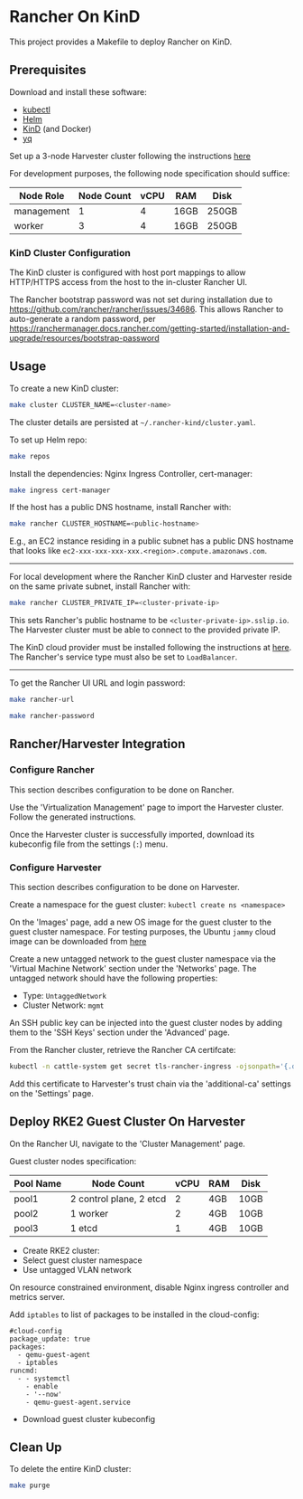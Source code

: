 # Rancher On KinD

This project provides a Makefile to deploy Rancher on KinD.

## Prerequisites

Download and install these software:
  * [kubectl](https://kubernetes.io/docs/tasks/tools/)
  * [Helm](https:///helm.sh)
  * [KinD](https://kind.sigs.k8s.io/) (and Docker)
  * [yq](https://github.com/mikefarah/yq)

Set up a 3-node Harvester cluster following the instructions
[here](https://docs.harvesterhci.io/v1.4/install/index)

For development purposes, the following node specification should suffice:

Node Role | Node Count | vCPU | RAM  | Disk
----------|------------|------|------|------
management| 1          | 4    | 16GB | 250GB
worker    | 3          | 4    | 16GB | 250GB

### KinD Cluster Configuration

The KinD cluster is configured with host port mappings to allow HTTP/HTTPS access
from the host to the in-cluster Rancher UI.

The Rancher bootstrap password was not set during installation due to
https://github.com/rancher/rancher/issues/34686. This allows Rancher to
auto-generate a random password, per
https://ranchermanager.docs.rancher.com/getting-started/installation-and-upgrade/resources/bootstrap-password

## Usage

To create a new KinD cluster:
```sh
make cluster CLUSTER_NAME=<cluster-name>
```

The cluster details are persisted at `~/.rancher-kind/cluster.yaml`.

To set up Helm repo:
```sh
make repos
```

Install the dependencies: Nginx Ingress Controller, cert-manager:
```sh
make ingress cert-manager
```

If the host has a public DNS hostname, install Rancher with:
```sh
make rancher CLUSTER_HOSTNAME=<public-hostname>
```

E.g., an EC2 instance residing in a public subnet has a public DNS hostname that
looks like `ec2-xxx-xxx-xxx-xxx.<region>.compute.amazonaws.com`.

---
For local development where the Rancher KinD cluster and Harvester reside on the
same private subnet, install Rancher with:
```sh
make rancher CLUSTER_PRIVATE_IP=<cluster-private-ip>
```

This sets Rancher's public hostname to be `<cluster-private-ip>.sslip.io`. The
Harvester cluster must be able to connect to the provided private IP.

The KinD cloud provider must be installed following the instructions at
[here](https://kind.sigs.k8s.io/docs/user/loadbalancer/). The Rancher's service
type must also be set to `LoadBalancer`.

---

To get the Rancher UI URL and login password:
```sh
make rancher-url

make rancher-password
```

## Rancher/Harvester Integration

### Configure Rancher

This section describes configuration to be done on Rancher.

Use the 'Virtualization Management' page to import the Harvester cluster. Follow
the generated instructions.

Once the Harvester cluster is successfully imported, download its kubeconfig file
from the settings (`:`) menu.

### Configure Harvester

This section describes configuration to be done on Harvester.

Create a namespace for the guest cluster: `kubectl create ns <namespace>`

On the 'Images' page, add a new OS image for the guest cluster to the guest
cluster namespace. For testing purposes, the Ubuntu `jammy` cloud image can be
downloaded from
[here](https://cloud-images.ubuntu.com/minimal/releases/jammy/release/ubuntu-22.04-minimal-cloudimg-amd64.img)

Create a new untagged network to the guest cluster namespace via the 'Virtual
Machine Network' section under the 'Networks' page. The untagged network should
have the following properties:

* Type: `UntaggedNetwork`
* Cluster Network: `mgmt`

An SSH public key can be injected into the guest cluster nodes by adding them to
the 'SSH Keys' section under the 'Advanced' page.

From the Rancher cluster, retrieve the Rancher CA certifcate:
```sh
kubectl -n cattle-system get secret tls-rancher-ingress -ojsonpath='{.data.ca\.crt}' | base64 -d -
```

Add this certificate to Harvester's trust chain via the 'additional-ca' settings
on the 'Settings' page.

## Deploy RKE2 Guest Cluster On Harvester

On the Rancher UI, navigate to the 'Cluster Management' page.

Guest cluster nodes specification:

Pool Name | Node Count              | vCPU | RAM | Disk
----------|-------------------------|------|-----|-----
pool1     | 2 control plane, 2 etcd | 2    | 4GB | 10GB
pool2     | 1 worker                | 2    | 4GB | 10GB
pool3     | 1 etcd                  | 1    | 4GB | 10GB

- Create RKE2 cluster:
- Select guest cluster namespace
- Use untagged VLAN network

On resource constrained environment, disable Nginx ingress controller and metrics
server.

Add `iptables` to list of packages to be installed in the cloud-config:
```
#cloud-config
package_update: true
packages:
  - qemu-guest-agent
  - iptables
runcmd:
  - - systemctl
    - enable
    - '--now'
    - qemu-guest-agent.service
```

- Download guest cluster kubeconfig

## Clean Up

To delete the entire KinD cluster:
```sh
make purge
```
